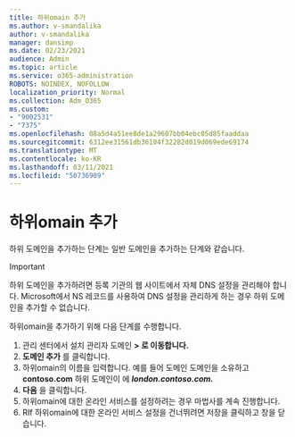 ```yaml
---
title: 하위omain 추가
ms.author: v-smandalika
author: v-smandalika
manager: dansimp
ms.date: 02/23/2021
audience: Admin
ms.topic: article
ms.service: o365-administration
ROBOTS: NOINDEX, NOFOLLOW
localization_priority: Normal
ms.collection: Adm_O365
ms.custom:
- "9002531"
- "7375"
ms.openlocfilehash: 08a5d4a51ee8de1a29607bb04ebc05d85faaddaa
ms.sourcegitcommit: 6312ee31561db36104f32282d019d069ede69174
ms.translationtype: MT
ms.contentlocale: ko-KR
ms.lasthandoff: 03/11/2021
ms.locfileid: "50736909"
---
```

# <a name="add-a-subdomain"></a>하위omain 추가

하위 도메인을 추가하는 단계는 일반 도메인을 추가하는 단계와 같습니다. 

> [!IMPORTANT]
> 하위 도메인을 추가하려면 등록 기관의 웹 사이트에서 자체 DNS 설정을 관리해야 합니다. Microsoft에서 NS 레코드를 사용하여 DNS 설정을 관리하게 하는 경우 하위 도메인을 추가할 수 없습니다. 

하위omain을 추가하기 위해 다음 단계를 수행합니다.

1. 관리 센터에서 설치 관리자 도메인 **> 로 이동합니다.**
2. **도메인 추가** 를 클릭합니다.
3. 하위omain의 이름을 입력합니다. 예를 들어 도메인 도메인을 소유하고 **contoso.com** 하위 도메인이 에 **_london.contoso.com._**
4. **다음** 을 클릭합니다.
5. 하위omain에 대한 온라인 서비스를 설정하려는 경우 마법사를 계속 진행합니다.
6. RIf 하위omain에 대한 온라인 서비스 설정을 건너뛰려면 저장을 클릭하고 창을 닫습니다. 

